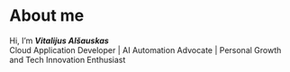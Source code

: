# About me # 
Hi, I’m ***Vitalijus Alšauskas***<br/>
Cloud Application Developer | AI Automation Advocate | Personal Growth and Tech Innovation Enthusiast
